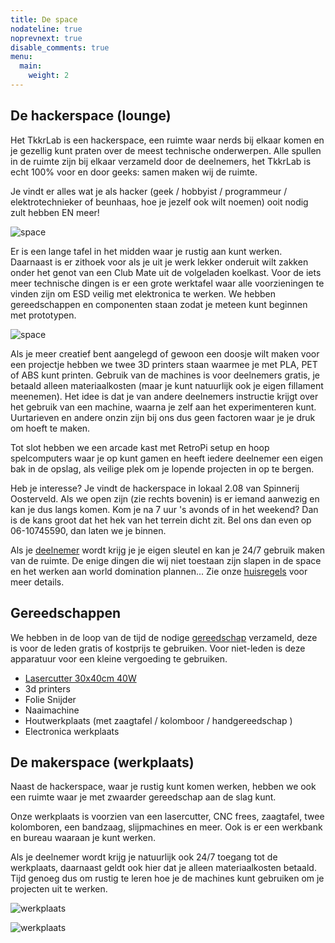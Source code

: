 ```yaml
---
title: De space
nodateline: true
noprevnext: true
disable_comments: true
menu:
  main:
    weight: 2
---
```


## De hackerspace (lounge)

Het TkkrLab is een hackerspace, een ruimte waar nerds bij elkaar komen en je gezellig kunt praten over de meest technische onderwerpen.
Alle spullen in de ruimte zijn bij elkaar verzameld door de deelnemers, het TkkrLab is echt 100% voor en door geeks: samen maken wij de ruimte.

Je vindt er alles wat je als hacker (geek / hobbyist / programmeur / elektrotechnieker of beunhaas, hoe je jezelf ook wilt noemen) ooit nodig zult hebben EN meer!

![space](/space1.jpg)

Er is een lange tafel in het midden waar je rustig aan kunt werken. Daarnaast is er zithoek voor als je uit je werk lekker onderuit wilt zakken onder het genot van een Club Mate uit de volgeladen koelkast.
Voor de iets meer technische dingen is er een grote werktafel waar alle voorzieningen te vinden zijn om ESD veilig met elektronica te werken. We hebben gereedschappen en componenten staan zodat je meteen kunt beginnen met prototypen.

![space](/space2.jpg)

Als je meer creatief bent aangelegd of gewoon een doosje wilt maken voor een projectje hebben we twee 3D printers staan waarmee je met PLA, PET of ABS kunt printen.
Gebruik van de machines is voor deelnemers gratis, je betaald alleen materiaalkosten (maar je kunt natuurlijk ook je eigen fillament meenemen). Het idee is dat je van andere deelnemers instructie krijgt over het gebruik van een machine,
waarna je zelf aan het experimenteren kunt. Uurtarieven en andere onzin zijn bij ons dus geen factoren waar je je druk om hoeft te maken.

Tot slot hebben we een arcade kast met RetroPi setup en hoop spelcomputers waar je op kunt gamen en heeft iedere deelnemer een eigen bak in de opslag, als veilige plek om je lopende projecten in op te bergen.

Heb je interesse? Je vindt de hackerspace in lokaal 2.08 van Spinnerij Oosterveld. Als we open zijn (zie rechts bovenin) is er iemand aanwezig en kan je dus langs komen.
Kom je na 7 uur 's avonds of in het weekend? Dan is de kans groot dat het hek van het terrein dicht zit. Bel ons dan even op 06-10745590, dan laten we je binnen.

Als je [deelnemer](/deelnemer-worden) wordt krijg je je eigen sleutel en kan je 24/7 gebruik maken van de ruimte. De enige dingen die wij niet toestaan zijn slapen in de space en het werken aan world domination plannen... Zie onze [huisregels](/wiki/Huisregels) voor meer details.

## Gereedschappen

We hebben in de loop van de tijd de nodige [gereedschap](https://handleidingen.tkkrlab.space/gereedschappen/) verzameld, deze is voor de leden gratis of kostprijs te gebruiken. Voor niet-leden is deze apparatuur voor een kleine vergoeding te gebruiken.

* [Lasercutter 30x40cm 40W](https://handleidingen.tkkrlab.space/gereedschappen/lasercutter-cw3040/)
* 3d printers
* Folie Snijder
* Naaimachine
* Houtwerkplaats (met zaagtafel / kolomboor / handgereedschap ) 
* Electronica werkplaats

## De makerspace (werkplaats)

Naast de hackerspace, waar je rustig kunt komen werken, hebben we ook een ruimte waar je met zwaarder gereedschap aan de slag kunt.

Onze werkplaats is voorzien van een lasercutter, CNC frees, zaagtafel, twee kolomboren, een bandzaag, slijpmachines en meer. Ook is er een werkbank en bureau waaraan je kunt werken.

Als je deelnemer wordt krijg je natuurlijk ook 24/7 toegang tot de werkplaats, daarnaast geldt ook hier dat je alleen materiaalkosten betaald.
Tijd genoeg dus om rustig te leren hoe je de machines kunt gebruiken om je projecten uit te werken.

![werkplaats](/werkplaats1.jpg)

![werkplaats](/werkplaats2.jpg)
